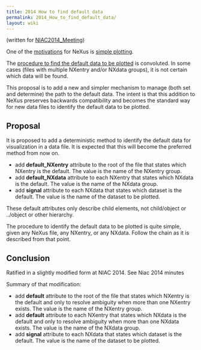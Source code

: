 ```yaml
---
title: 2014 How to find default data
permalink: 2014_How_to_find_default_data/
layout: wiki
---
```


(written for [NIAC2014\_Meeting](NIAC2014_Meeting "wikilink"))

One of the
[motivations](http://download.nexusformat.org/doc/html/motivations.html)
for NeXus is [simple
plotting](http://download.nexusformat.org/doc/html/motivations.html#simpleplotting).

The [procedure to find the default data to be
plotted](http://download.nexusformat.org/doc/html/datarules.html#find-plottable-data)
is convoluted. In some cases (files with multiple NXentry and/or NXdata
groups), it is not certain which data will be found.

This proposal is to add a new and simpler mechanism to manage (both set
and determine) the path to the default data. The intent is that this
addition to NeXus preserves backwards compatibility and becomes the
standard way for new data files to identify the default data to be
plotted.

Proposal
--------

It is proposed to add a deterministic method to identify the default
data for visualization in a data file. It is expected that this will
become the preferred method from now on.

-   add **default\_NXentry** attribute to the root of the file that
    states which NXentry is the default. The value is the name of the
    NXentry group.
-   add **default\_NXdata** attribute to each NXentry that states which
    NXdata is the default. The value is the name of the NXdata group.
-   add **signal** attribute to each NXdata that states which dataset is
    the default. The value is the name of the dataset to be plotted.

These default attributes only describe child elements, not child/object
or ../object or other hierarchy.

The procedure to identify the default data to be plotted is quite
simple, given any NeXus file, any NXentry, or any NXdata. Follow the
chain as it is described from that point.

Conclusion
----------

Ratified in a slightly modified form at NIAC 2014. See Niac 2014 minutes

Summary of that modification:

-   add **default** attribute to the root of the file that states which
    NXentry is the default and only to resolve ambiguity when more than
    one NXentry exists. The value is the name of the NXentry group.
-   add **default** attribute to each NXentry that states which NXdata
    is the default and only to resolve ambiguity when more than one
    NXdata exists. The value is the name of the NXdata group.
-   add **signal** attribute to each NXdata that states which dataset is
    the default. The value is the name of the dataset to be plotted.

